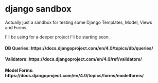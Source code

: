 # django sandbox
Actually just a sandbox for testing some Django Templates, Model, Views and Forms.

I'll be using for a deeper project I'll be starting soon. 

<h4> DB Queries: https://docs.djangoproject.com/en/4.0/topics/db/queries/ </h4>
<h4> Validators: https://docs.djangoproject.com/en/4.0/ref/validators/ </h4>
<h4> Model Forms: https://docs.djangoproject.com/en/4.0/topics/forms/modelforms/ </h4>
